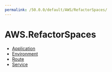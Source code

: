 ```yaml
---
permalink: /50.0.0/default/AWS/RefactorSpaces/
---
```


# AWS.RefactorSpaces



* [Application](Application.md)
* [Environment](Environment.md)
* [Route](Route.md)
* [Service](Service.md)
